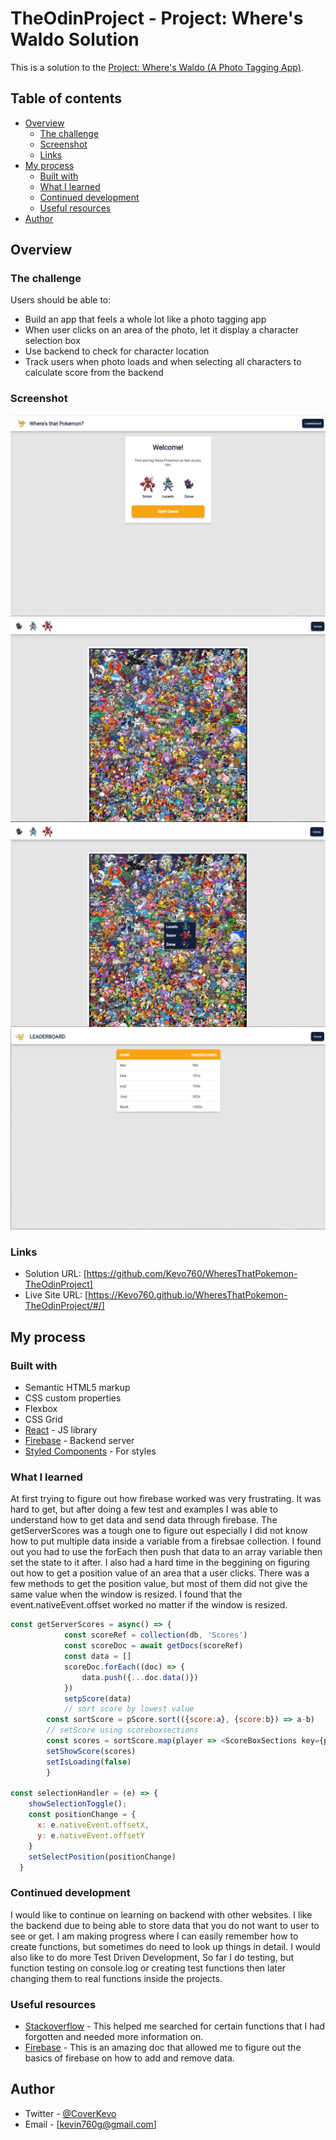 # TheOdinProject - Project: Where's Waldo Solution

This is a solution to the [Project: Where's Waldo (A Photo Tagging App)](https://www.theodinproject.com/lessons/node-path-javascript-where-s-waldo-a-photo-tagging-app). 

## Table of contents

- [Overview](#overview)
  - [The challenge](#the-challenge)
  - [Screenshot](#screenshot)
  - [Links](#links)
- [My process](#my-process)
  - [Built with](#built-with)
  - [What I learned](#what-i-learned)
  - [Continued development](#continued-development)
  - [Useful resources](#useful-resources)
- [Author](#author)



## Overview

### The challenge

Users should be able to:

- Build an app that feels a whole lot like a photo tagging app
- When user clicks on an area of the photo, let it display a character selection box
- Use backend to check for character location
- Track users when photo loads and when selecting all characters to calculate score from the backend


### Screenshot

![](./screenshots/gamestart.JPG)
![](./screenshots/gamepage.JPG)
![](./screenshots/userclick.JPG)
![](./screenshots/leaderboard.JPG)


### Links

- Solution URL: [https://github.com/Kevo760/WheresThatPokemon-TheOdinProject]
- Live Site URL: [https://Kevo760.github.io/WheresThatPokemon-TheOdinProject/#/]

## My process

### Built with

- Semantic HTML5 markup
- CSS custom properties
- Flexbox
- CSS Grid
- [React](https://reactjs.org/) - JS library
- [Firebase](https://firebase.google.com/) - Backend server
- [Styled Components](https://styled-components.com/) - For styles



### What I learned

At first trying to figure out how firebase worked was very frustrating. It was hard to get, but after doing a few test and examples I was able to understand how to get data and send data through firebase. The getServerScores was a tough one to figure out especially I did not know how to put multiple data inside a variable from a firebsae collection. I found out you had to use the forEach then push that data to an array variable then set the state to it after. I also had a hard time in the beggining on figuring out how to get a position value of an area that a user clicks. There was a few methods to get the position value, but most of them did not give the same value when the window is resized. I found that the event.nativeEvent.offset worked no matter if the window is resized. 


```js
const getServerScores = async() => {
            const scoreRef = collection(db, 'Scores')
            const scoreDoc = await getDocs(scoreRef)
            const data = []
            scoreDoc.forEach((doc) => {
                data.push({...doc.data()})
            })
            setpScore(data)
            // sort score by lowest value
        const sortScore = pScore.sort(({score:a}, {score:b}) => a-b)
        // setScore using scoreboxsections
        const scores = sortScore.map(player => <ScoreBoxSections key={player.id}><p>{player.name}</p><p>{player.score}s</p></ScoreBoxSections>)
        setShowScore(scores)
        setIsLoading(false)
        }

const selectionHandler = (e) => {
    showSelectionToggle();
    const positionChange = {
      x: e.nativeEvent.offsetX,
      y: e.nativeEvent.offsetY
    }
    setSelectPosition(positionChange)
  }

```


### Continued development

I would like to continue on learning on backend with other websites. I like the backend due to being able to store data that you do not want to user to see or get.
I am making progress where I can easily remember how to create functions, but sometimes do need to look up things in detail. I would also like to do more Test Driven Development, So far I do testing, but function testing on console.log or creating test functions then later changing them to real functions inside the projects.  


### Useful resources

- [Stackoverflow](https://www.stackoverflow.com) - This helped me searched for certain functions that I had forgotten and needed more information on. 
- [Firebase](https://firebase.google.com/docs/firestore) - This is an amazing doc that allowed me to figure out the basics of firebase on how to add and remove data.


## Author

- Twitter - [@CoverKevo](https://www.twitter.com/CoderKevo)
- Email - [kevin760g@gmail.com]


